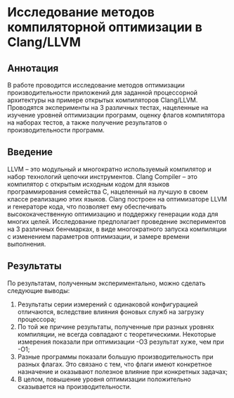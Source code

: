 # Исследование методов компиляторной оптимизации в Clang/LLVM
## Аннотация
В работе проводится исследование методов оптимизации производительности приложений для заданной процессорной архитектуры на примере открытых компиляторов Clang/LLVM. Проводятся эксперименты на 3 различных тестах, нацеленные на изучение уровней оптимизации программ, оценку флагов компилятора на наборах тестов, а также получение результатов о производительности программ.

## Введение
LLVM – это модульный и многократно используемый компилятор и набор технологий цепочки инструментов. 
Clang Compiler – это компилятор с открытым исходным кодом для языков программирования семейства C, нацеленный на лучшую в своем классе реализацию этих языков. Clang построен на оптимизаторе LLVM и генераторе кода, что позволяет ему обеспечивать высококачественную оптимизацию и поддержку генерации кода для многих целей. 
Исследование предполагает проведение экспериментов на 3 различных бенчмарках, в виде многократного запуска компиляции с изменением параметров оптимизации, и замере времени выполнения. 

## Результаты
По результатам, полученным экспериментально, можно сделать следующие выводы:
1.	Результаты серии измерений с одинаковой конфигурацией отличаются, вследствие влияния фоновых служб на загрузку процессора;
2.	По той же причине результаты, полученные при разных уровнях компиляции, не всегда совпадают с теоретическими. Некоторые измерения показали при оптимизации -О3 результат хуже, чем при -О1;
3.	Разные программы показали большую производительность при разных флагах. Это связано с тем, что флаги имеют конкретное назначение и оказывают полезное влияние при конкретных задачах;
4.	В целом, повышение уровня оптимизации положительно сказывается на производительности.

